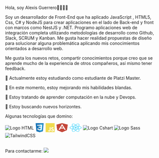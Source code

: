 Hola, soy Alexis Guerrero👋👩🏾‍💻

Soy un desarrollador de Front-End que ha aplicado JavaScript , HTML5, Css, C# y NodeJS para crear aplicaciones en el lado de Back-end y front con marcos como NestJS y .NET. Programo aplicaciones web de integración completa utilizando metodologías de desarrollo como Github, Slack, SCRUM y Kanban. 
Me gusta hacer realidad propuestas de diseño para solucionar alguna problemática aplicando mis conocimientos orientados a desarrollo web.

Me gusta los nuevos retos, compartir conocimientos porque creo que se aprende mucho de la experiencia de otros compañeros, así mismo tener feedback.

🐉 Actualmente estoy estudiando como estudiante de Platzi Master.

🔭 En este momento, estoy mejorando mis habilidades blandas.

🌱 Estoy tratando de aprender computación en la nube y Devops.

🎣 Estoy buscando nuevos horizontes.



Algunas tecnologías que domino:
<div style="display: inline_block">
  <img align="center" alt="Logo HTML" height="40" width="35" src="https://cdn.jsdelivr.net/gh/devicons/devicon/icons/html5/html5-original-wordmark.svg">
  <img align="center" alt="Logo CSS" height="30" width="30" src="https://raw.githubusercontent.com/devicons/devicon/master/icons/css3/css3-original.svg">
  <img align="center" alt="Logo JS" height="30" width="30" src="https://raw.githubusercontent.com/devicons/devicon/master/icons/javascript/javascript-plain.svg">
  <img align="center" alt="Logo Angular" height="30" width="40" src="https://raw.githubusercontent.com/devicons/devicon/master/icons/angularjs/angularjs-plain.svg">
  <img align="center" alt="Logo React" height="30" width="40" src="https://raw.githubusercontent.com/devicons/devicon/master/icons/react/react-original.svg">
  <img align="center" alt="Logo Cshart" heigt="30" width="40" src="https://github.com/AlexisGuerreroAnt/AlexisGuerreroAnt/assets/138596697/f3044b47-31c4-4487-941d-cc0c2db9dd1d).svg">
  <img align="center" alt="Logo Sass" heigt="40" width="40" src="https://img.icons8.com/?size=512&id=vEiU8UeAmv0x&format=png">
  <img align="center" alt="TailwindCSS" heigt="40" width="40" src="https://img.icons8.com/?size=512&id=CIAZz2CYc6Kc&format=png">

</div> 
<br> 

Para contactarme: [<img src = "https://img.shields.io/badge/LinkedIn-0077B5?style=for-the-badge&logo=linkedin&logoColor=white">](https://www.linkedin.com/in/alexis-vladimir-guerrero-anton-0790b9270/)


<!---
AlexisGuerreroAnt/AlexisGuerreroAnt is a ✨ special ✨ repository because its `README.md` (this file) appears on your GitHub profile.
You can click the Preview link to take a look at your changes.
--->
